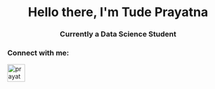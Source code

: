 <h1 align="center">Hello there, I'm Tude Prayatna</h1>
<h3 align="center">Currently a Data Science Student</h3>
<!-- <div id="badges">
  <img src="https://komarev.com/ghpvc/?username=prayatnaaa&style=flat-square&color=blue" alt=""/>
</div> -->

<h3 align="left">Connect with me:</h3>
<p align="left">
<a href="https://www.instagram.com/prayatnaaa/" target="blank"><img align="center" src="https://whoisjuan.me/ig-logo/apple-touch-icon.png" alt="prayatnaaa" height="40" width="40" /></a>
</p>

<!-- <h3 align="left">Languages and Tools:</h3> -->
